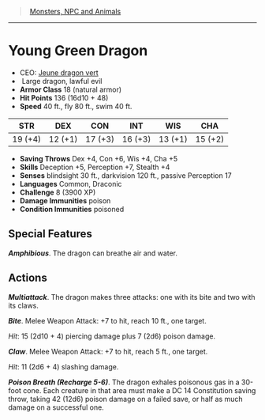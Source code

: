 ﻿---
!MonsterItem
Family: MonsterVO
Type: dragon
Size: Large
Alignment: lawful evil
ArmorClass: 18 (natural armor)
HitPoints: 136 (16d10 + 48)
Speed: 40 ft., fly 80 ft., swim 40 ft.
Strength: 19 (+4)
Dexterity: 12 (+1)
Constitution: 17 (+3)
Intelligence: 16 (+3)
Wisdom: 13 (+1)
Charisma: 15 (+2)
SavingThrows: Dex +4, Con +6, Wis +4, Cha +5
Skills: Deception +5, Perception +7, Stealth +4
DamageImmunities: poison
ConditionImmunities: poisoned
Senses: blindsight 30 ft., darkvision 120 ft., passive Perception 17
Languages: Common, Draconic
Challenge: 8 (3900 XP)
Id: monsters_vo.md#young-green-dragon
ParentLink: monsters_vo.md#monsters-npc-and-animals
Name: Young Green Dragon
ParentName: Monsters, NPC and Animals
NameLevel: 1
AltName: '[Jeune dragon vert](hd_monsters_jeune_dragon_vert.md)'
Attributes:
  Name: Young Green Dragon
  Markdown: >+
    # <!--Name-->Young Green Dragon<!--/Name-->


    - CEO: <!--AltName-->[Jeune dragon vert](hd_monsters_jeune_dragon_vert.md)<!--/AltName-->

    -  <!--Size-->Large<!--/Size--> <!--Type-->dragon<!--/Type-->, <!--Alignment-->lawful evil<!--/Alignment-->

    - **Armor Class** <!--ArmorClass-->18 (natural armor)<!--/ArmorClass-->

    - **Hit Points** <!--HitPoints-->136 (16d10 + 48)<!--/HitPoints-->

    - **Speed** <!--Speed-->40 ft., fly 80 ft., swim 40 ft.<!--/Speed-->


    |STR|DEX|CON|INT|WIS|CHA|

    |---|---|---|---|---|---|

    |<!--Strength-->19 (+4)<!--/Strength-->|<!--Dexterity-->12 (+1)<!--/Dexterity-->|<!--Constitution-->17 (+3)<!--/Constitution-->|<!--Intelligence-->16 (+3)<!--/Intelligence-->|<!--Wisdom-->13 (+1)<!--/Wisdom-->|<!--Charisma-->15 (+2)<!--/Charisma-->|


    - **Saving Throws** <!--SavingThrows-->Dex +4, Con +6, Wis +4, Cha +5<!--/SavingThrows-->

    - **Skills** <!--Skills-->Deception +5, Perception +7, Stealth +4<!--/Skills-->

    - **Senses** <!--Senses-->blindsight 30 ft., darkvision 120 ft., passive Perception 17<!--/Senses-->

    - **Languages** <!--Languages-->Common, Draconic<!--/Languages-->

    - **Challenge** <!--Challenge-->8 (3900 XP)<!--/Challenge-->

    - **Damage Immunities** <!--DamageImmunities-->poison<!--/DamageImmunities-->

    - **Condition Immunities** <!--ConditionImmunities-->poisoned<!--/ConditionImmunities-->


    ## Special Features


    **_Amphibious_**. The dragon can breathe air and water.


    ## Actions


    **_Multiattack_**. The dragon makes three attacks: one with its bite and two with its claws.


    **_Bite_**. Melee Weapon Attack: +7 to hit, reach 10 ft., one target.


    _Hit_: 15 (2d10 + 4) piercing damage plus 7 (2d6) poison damage.


    **_Claw_**. Melee Weapon Attack: +7 to hit, reach 5 ft., one target.


    _Hit_: 11 (2d6 + 4) slashing damage.


    **_Poison Breath (Recharge 5-6)_**. The dragon exhales poisonous gas in a 30-foot cone. Each creature in that area must make a DC 14 Constitution saving throw, taking 42 (12d6) poison damage on a failed save, or half as much damage on a successful one.

  AltName: '[Jeune dragon vert](hd_monsters_jeune_dragon_vert.md)'
  Size: Large
  Type: dragon
  Alignment: lawful evil
  ArmorClass: 18 (natural armor)
  HitPoints: 136 (16d10 + 48)
  Speed: 40 ft., fly 80 ft., swim 40 ft.
  Strength: 19 (+4)
  Dexterity: 12 (+1)
  Constitution: 17 (+3)
  Intelligence: 16 (+3)
  Wisdom: 13 (+1)
  Charisma: 15 (+2)
  SavingThrows: Dex +4, Con +6, Wis +4, Cha +5
  Skills: Deception +5, Perception +7, Stealth +4
  Senses: blindsight 30 ft., darkvision 120 ft., passive Perception 17
  Languages: Common, Draconic
  Challenge: 8 (3900 XP)
  DamageImmunities: poison
  ConditionImmunities: poisoned
AttributesDictionary: >+
  Name: Young Green Dragon

  Markdown: >+

    # <!--Name-->Young Green Dragon<!--/Name-->





    - CEO: <!--AltName-->[Jeune dragon vert](hd_monsters_jeune_dragon_vert.md)<!--/AltName-->



    -  <!--Size-->Large<!--/Size--> <!--Type-->dragon<!--/Type-->, <!--Alignment-->lawful evil<!--/Alignment-->



    - **Armor Class** <!--ArmorClass-->18 (natural armor)<!--/ArmorClass-->



    - **Hit Points** <!--HitPoints-->136 (16d10 + 48)<!--/HitPoints-->



    - **Speed** <!--Speed-->40 ft., fly 80 ft., swim 40 ft.<!--/Speed-->





    |STR|DEX|CON|INT|WIS|CHA|



    |---|---|---|---|---|---|



    |<!--Strength-->19 (+4)<!--/Strength-->|<!--Dexterity-->12 (+1)<!--/Dexterity-->|<!--Constitution-->17 (+3)<!--/Constitution-->|<!--Intelligence-->16 (+3)<!--/Intelligence-->|<!--Wisdom-->13 (+1)<!--/Wisdom-->|<!--Charisma-->15 (+2)<!--/Charisma-->|





    - **Saving Throws** <!--SavingThrows-->Dex +4, Con +6, Wis +4, Cha +5<!--/SavingThrows-->



    - **Skills** <!--Skills-->Deception +5, Perception +7, Stealth +4<!--/Skills-->



    - **Senses** <!--Senses-->blindsight 30 ft., darkvision 120 ft., passive Perception 17<!--/Senses-->



    - **Languages** <!--Languages-->Common, Draconic<!--/Languages-->



    - **Challenge** <!--Challenge-->8 (3900 XP)<!--/Challenge-->



    - **Damage Immunities** <!--DamageImmunities-->poison<!--/DamageImmunities-->



    - **Condition Immunities** <!--ConditionImmunities-->poisoned<!--/ConditionImmunities-->





    ## Special Features





    **_Amphibious_**. The dragon can breathe air and water.





    ## Actions





    **_Multiattack_**. The dragon makes three attacks: one with its bite and two with its claws.





    **_Bite_**. Melee Weapon Attack: +7 to hit, reach 10 ft., one target.





    _Hit_: 15 (2d10 + 4) piercing damage plus 7 (2d6) poison damage.





    **_Claw_**. Melee Weapon Attack: +7 to hit, reach 5 ft., one target.





    _Hit_: 11 (2d6 + 4) slashing damage.





    **_Poison Breath (Recharge 5-6)_**. The dragon exhales poisonous gas in a 30-foot cone. Each creature in that area must make a DC 14 Constitution saving throw, taking 42 (12d6) poison damage on a failed save, or half as much damage on a successful one.



  AltName: '[Jeune dragon vert](hd_monsters_jeune_dragon_vert.md)'

  Size: Large

  Type: dragon

  Alignment: lawful evil

  ArmorClass: 18 (natural armor)

  HitPoints: 136 (16d10 + 48)

  Speed: 40 ft., fly 80 ft., swim 40 ft.

  Strength: 19 (+4)

  Dexterity: 12 (+1)

  Constitution: 17 (+3)

  Intelligence: 16 (+3)

  Wisdom: 13 (+1)

  Charisma: 15 (+2)

  SavingThrows: Dex +4, Con +6, Wis +4, Cha +5

  Skills: Deception +5, Perception +7, Stealth +4

  Senses: blindsight 30 ft., darkvision 120 ft., passive Perception 17

  Languages: Common, Draconic

  Challenge: 8 (3900 XP)

  DamageImmunities: poison

  ConditionImmunities: poisoned

---
> [Monsters, NPC and Animals](srd_monsters.md)

---

# Young Green Dragon

- CEO: [Jeune dragon vert](hd_monsters_jeune_dragon_vert.md)
-  Large dragon, lawful evil
- **Armor Class** 18 (natural armor)
- **Hit Points** 136 (16d10 + 48)
- **Speed** 40 ft., fly 80 ft., swim 40 ft.

|STR|DEX|CON|INT|WIS|CHA|
|---|---|---|---|---|---|
|19 (+4)|12 (+1)|17 (+3)|16 (+3)|13 (+1)|15 (+2)|

- **Saving Throws** Dex +4, Con +6, Wis +4, Cha +5
- **Skills** Deception +5, Perception +7, Stealth +4
- **Senses** blindsight 30 ft., darkvision 120 ft., passive Perception 17
- **Languages** Common, Draconic
- **Challenge** 8 (3900 XP)
- **Damage Immunities** poison
- **Condition Immunities** poisoned

## Special Features

**_Amphibious_**. The dragon can breathe air and water.

## Actions

**_Multiattack_**. The dragon makes three attacks: one with its bite and two with its claws.

**_Bite_**. Melee Weapon Attack: +7 to hit, reach 10 ft., one target.

_Hit_: 15 (2d10 + 4) piercing damage plus 7 (2d6) poison damage.

**_Claw_**. Melee Weapon Attack: +7 to hit, reach 5 ft., one target.

_Hit_: 11 (2d6 + 4) slashing damage.

**_Poison Breath (Recharge 5-6)_**. The dragon exhales poisonous gas in a 30-foot cone. Each creature in that area must make a DC 14 Constitution saving throw, taking 42 (12d6) poison damage on a failed save, or half as much damage on a successful one.


